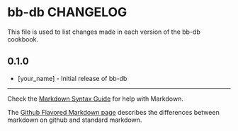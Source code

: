 bb-db CHANGELOG
===============

This file is used to list changes made in each version of the bb-db cookbook.

0.1.0
-----
- [your_name] - Initial release of bb-db

- - -
Check the [Markdown Syntax Guide](http://daringfireball.net/projects/markdown/syntax) for help with Markdown.

The [Github Flavored Markdown page](http://github.github.com/github-flavored-markdown/) describes the differences between markdown on github and standard markdown.
